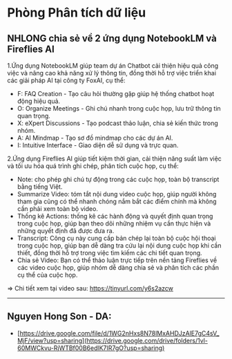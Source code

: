 # Phòng Phân tích dữ liệu

## NHLONG chia sẻ về 2 ứng dụng NotebookLM và Fireflies AI

1.Ứng dụng NotebookLM giúp team dự án Chatbot cải thiện hiệu quả công việc và nâng cao khả năng xử lý thông tin, đồng thời hỗ trợ việc triển khai các giải pháp AI tại công ty FoxAI, cụ thể:
- F: FAQ Creation - Tạo câu hỏi thường gặp giúp hệ thống chatbot hoạt động hiệu quả.
- O: Organize Meetings - Ghi chú nhanh trong cuộc họp, lưu trữ thông tin quan trọng.
- X: eXpert Discussions - Tạo podcast thảo luận, chia sẻ kiến thức trong nhóm.
- A: AI Mindmap - Tạo sơ đồ mindmap cho các dự án AI.
- I: Intuitive Interface - Giao diện dễ sử dụng và trực quan.

2.Ứng dụng Fireflies AI giúp tiết kiệm thời gian, cải thiện năng suất làm việc và tối ưu hóa quá trình ghi chép, phân tích cuộc họp, cụ thể:
- Note: cho phép ghi chú tự động trong các cuộc họp, toàn bộ transcript bằng tiếng Việt.
- Summarize Video: tóm tắt nội dung video cuộc họp, giúp người không tham gia cũng có thể nhanh chóng nắm bắt các điểm chính mà không cần phải xem toàn bộ video.
- Thống kê Actions: thống kê các hành động và quyết định quan trọng trong cuộc họp, giúp bạn theo dõi những nhiệm vụ cần thực hiện và những quyết định đã được đưa ra.
- Transcript: Công cụ này cung cấp bản chép lại toàn bộ cuộc hội thoại trong cuộc họp, giúp bạn dễ dàng tra cứu lại nội dung cuộc họp khi cần thiết, đồng thời hỗ trợ trong việc tìm kiếm các chi tiết quan trọng.
- Chia sẻ Video: Bạn có thể thảo luận trực tiếp trên nền tảng Fireflies về các video cuộc họp, giúp nhóm dễ dàng chia sẻ và phân tích các phần cụ thể của cuộc họp.

=> Chi tiết xem tại video sau: https://tinyurl.com/y6s2azcw

---

## Nguyen Hong Son - DA:
- [https://drive.google.com/file/d/1WG2nHxs8N78lMxAHDJzAlE7gC4sV_MjF/view?usp=sharing](https://drive.google.com/drive/folders/1vl-60MWCkvu-RjWTBf00B6edlK7IR7gO?usp=sharing)
